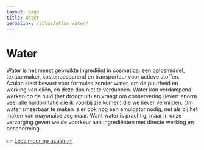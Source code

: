 ```yaml
---
layout: page
title: Water
permalink: /atlas/atlas_water/
---
```


# Water

Water is het meest gebruikte ingrediënt in cosmetica: een oplosmiddel, textuurmaker, kostenbesparend en transporteur voor actieve stoffen. Azulan kiest bewust voor formules zonder water, om de puurheid en werking van oliën, en deze dus niet te verdunnen. Water kan verdampend werken op de huid (het droogt uit) en vraagt om conservering (levert enorm veel alle huidorritatie die ik voorbij zie komen) die we liever vermijden. Om water smeerbaar te maken is er ook nog een emulgator nodig, net als bij het maken van mayonaise zeg maar. Want water is prachtig, maar in onze verzorging geven we de voorkeur aan ingrediënten met directe werking en bescherming.

👉 [Lees meer op azulan.nl](https://azulan.nl/atlas/water)